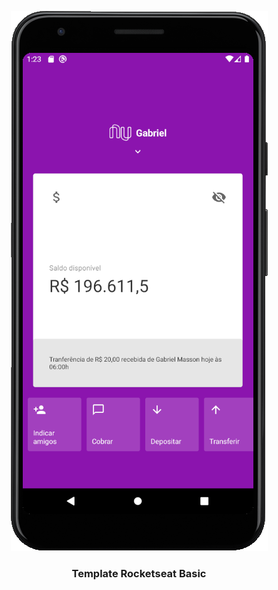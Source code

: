 <p align="center">
  <a href="https://rocketseat.com.br">
    <img src="./.github/nubank_main.png" alt="Main">
  </a>

  <h3 align="center">Template Rocketseat Basic</h3>
</p>

